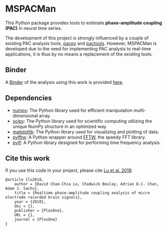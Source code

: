 # MSPACMan

This Python package provides tools to estimate **phase-amplitude coupling (PAC)** in neural time series.

The development of this project is strongly influenced by a couple of existing PAC analysis tools, [pacpy](https://github.com/voytekresearch/pacpy) and [pactools](https://github.com/pactools/pactools).
However, MSPACMan is developed due to the need for implementing PAC analysis to real-time applications, it is thus by no means a replacement of the existing tools.

## Binder
A [Binder](https://mybinder.org) of the analysis using this work is provided [here](https://github.com/davidlu89/notes_mspacman).

## Dependencies
* [numpy](http://www.numpy.org): The Python library used for efficient manipulation multi-dimensional array.
* [scipy](https://www.scipy.org): The Python library used for scientific computing utilizing the unique NumPy structure in an optimized way. 
* [matplotlib](https://matplotlib.org): The Python library used for visualizing and plotting of data.
* [pyfftw](https://github.com/pyFFTW/pyFFTW): A Python wrapper around [FFTW](http://www.fftw.org), the speedy FFT library.
* [pytf](https://github.com/davidlu89/pytf): A Python library designed for performing time frequency analysis.

## Cite this work
If you use this code in your project, please cite [Lu et al. 2018](https://journals.plos.org/plosone/article?id=10.1371/journal.pone.0204260):

```
@article {lu2018,
    author = {David Chao-Chia Lu, Chadwick Boulay, Adrian D.C. Chan, Adam J. Sachs},
    title = {Realtime phase-amplitude coupling analysis of micro electrode recorded brain signals},
    year = {2018},
    doi = {},
    publisher = {PlosOne},
    URL = {},
    journal = {PlosOne}
}
```
